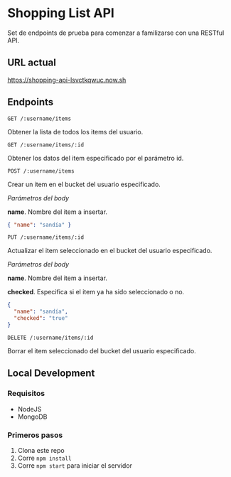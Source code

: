 # Shopping List API

Set de endpoints de prueba para comenzar a familizarse con una RESTful API.

## URL actual
https://shopping-api-lsvctkqwuc.now.sh 

## Endpoints

`GET /:username/items`

Obtener la lista de todos los items del usuario.

`GET /:username/items/:id`

Obtener los datos del item especificado por el parámetro id.

`POST /:username/items`

Crear un item en el bucket del usuario especificado.

_Parámetros del body_

**name**. Nombre del item a insertar.
```json
{ "name": "sandía" } 
```
`PUT /:username/items/:id`

Actualizar el item seleccionado en el bucket del usuario especificado.

_Parámetros del body_

**name**. Nombre del item a insertar.

**checked**. Especifica si el item ya ha sido seleccionado o no.
```json
{ 
  "name": "sandía",
  "checked": "true"
} 
```

`DELETE /:username/items/:id`

Borrar el item seleccionado del bucket del usuario especificado.

## Local Development
### Requisitos
- NodeJS
- MongoDB

### Primeros pasos
1. Clona este repo
2. Corre `npm install`
3. Corre `npm start` para iniciar el servidor